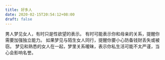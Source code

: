 ```yaml
---
title: 好多人
date: 2020-02-15T20:54:12+08:00
draft: false
---
```


男人梦见女人，有时只是性欲望的表示。
有时可能表示你和母亲的关系，提醒你需要加强独立能力。
如果梦见与陌生女人同行，提醒你要小心防备钱财丢失或被窃。
梦见和熟悉的女人在一起，梦里关系暧昧，表示你私生活可能不太严谨，当心会影响名誉。

